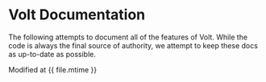 # Volt Documentation

The following attempts to document all of the features of Volt.  While the code is always the final source of authority, we attempt to keep these docs as up-to-date as possible.


Modified at {{ file.mtime }}
